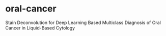 # oral-cancer
Stain Deconvolution for Deep Learning Based Multiclass Diagnosis of Oral Cancer in Liquid-Based Cytology
